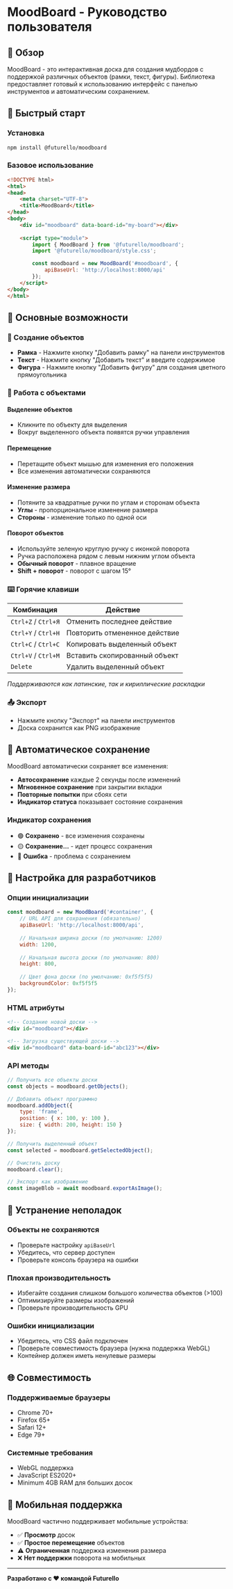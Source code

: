 # MoodBoard - Руководство пользователя

## 🎨 Обзор

MoodBoard - это интерактивная доска для создания мудбордов с поддержкой различных объектов (рамки, текст, фигуры). Библиотека предоставляет готовый к использованию интерфейс с панелью инструментов и автоматическим сохранением.

## 🚀 Быстрый старт

### Установка

```bash
npm install @futurello/moodboard
```

### Базовое использование

```html
<!DOCTYPE html>
<html>
<head>
    <meta charset="UTF-8">
    <title>MoodBoard</title>
</head>
<body>
    <div id="moodboard" data-board-id="my-board"></div>
    
    <script type="module">
        import { MoodBoard } from '@futurello/moodboard';
        import '@futurello/moodboard/style.css';

        const moodboard = new MoodBoard('#moodboard', {
            apiBaseUrl: 'http://localhost:8000/api'
        });
    </script>
</body>
</html>
```

## 🎯 Основные возможности

### 📝 Создание объектов

- **Рамка** - Нажмите кнопку "Добавить рамку" на панели инструментов
- **Текст** - Нажмите кнопку "Добавить текст" и введите содержимое
- **Фигура** - Нажмите кнопку "Добавить фигуру" для создания цветного прямоугольника

### 🎨 Работа с объектами

#### Выделение объектов
- Кликните по объекту для выделения
- Вокруг выделенного объекта появятся ручки управления

#### Перемещение
- Перетащите объект мышью для изменения его положения
- Все изменения автоматически сохраняются

#### Изменение размера
- Потяните за квадратные ручки по углам и сторонам объекта
- **Углы** - пропорциональное изменение размера
- **Стороны** - изменение только по одной оси

#### Поворот объектов
- Используйте зеленую круглую ручку с иконкой поворота
- Ручка расположена рядом с левым нижним углом объекта
- **Обычный поворот** - плавное вращение
- **Shift + поворот** - поворот с шагом 15°

### ⌨️ Горячие клавиши

| Комбинация | Действие |
|------------|----------|
| `Ctrl+Z` / `Ctrl+Я` | Отменить последнее действие |
| `Ctrl+Y` / `Ctrl+Н` | Повторить отмененное действие |
| `Ctrl+C` / `Ctrl+С` | Копировать выделенный объект |
| `Ctrl+V` / `Ctrl+М` | Вставить скопированный объект |
| `Delete` | Удалить выделенный объект |

*Поддерживаются как латинские, так и кириллические раскладки*

### 📤 Экспорт

- Нажмите кнопку "Экспорт" на панели инструментов
- Доска сохранится как PNG изображение

## 💾 Автоматическое сохранение

MoodBoard автоматически сохраняет все изменения:

- **Автосохранение** каждые 2 секунды после изменений
- **Мгновенное сохранение** при закрытии вкладки
- **Повторные попытки** при сбоях сети
- **Индикатор статуса** показывает состояние сохранения

### Индикатор сохранения

- 🟢 **Сохранено** - все изменения сохранены
- 🟡 **Сохранение...** - идет процесс сохранения
- 🔴 **Ошибка** - проблема с сохранением

## 🔧 Настройка для разработчиков

### Опции инициализации

```javascript
const moodboard = new MoodBoard('#container', {
    // URL API для сохранения (обязательно)
    apiBaseUrl: 'http://localhost:8000/api',
    
    // Начальная ширина доски (по умолчанию: 1200)
    width: 1200,
    
    // Начальная высота доски (по умолчанию: 800)  
    height: 800,
    
    // Цвет фона доски (по умолчанию: 0xf5f5f5)
    backgroundColor: 0xf5f5f5
});
```

### HTML атрибуты

```html
<!-- Создание новой доски -->
<div id="moodboard"></div>

<!-- Загрузка существующей доски -->
<div id="moodboard" data-board-id="abc123"></div>
```

### API методы

```javascript
// Получить все объекты доски
const objects = moodboard.getObjects();

// Добавить объект программно
moodboard.addObject({
    type: 'frame',
    position: { x: 100, y: 100 },
    size: { width: 200, height: 150 }
});

// Получить выделенный объект
const selected = moodboard.getSelectedObject();

// Очистить доску
moodboard.clear();

// Экспорт как изображение
const imageBlob = await moodboard.exportAsImage();
```

## 🐛 Устранение неполадок

### Объекты не сохраняются
- Проверьте настройку `apiBaseUrl`
- Убедитесь, что сервер доступен
- Проверьте консоль браузера на ошибки

### Плохая производительность
- Избегайте создания слишком большого количества объектов (>100)
- Оптимизируйте размеры изображений
- Проверьте производительность GPU

### Ошибки инициализации
- Убедитесь, что CSS файл подключен
- Проверьте совместимость браузера (нужна поддержка WebGL)
- Контейнер должен иметь ненулевые размеры

## 🌐 Совместимость

### Поддерживаемые браузеры
- Chrome 70+
- Firefox 65+
- Safari 12+
- Edge 79+

### Системные требования
- WebGL поддержка
- JavaScript ES2020+
- Minimum 4GB RAM для больших досок

## 📱 Мобильная поддержка

MoodBoard частично поддерживает мобильные устройства:

- ✅ **Просмотр** досок
- ✅ **Простое перемещение** объектов
- ⚠️ **Ограниченная** поддержка изменения размера
- ❌ **Нет поддержки** поворота на мобильных

---

**Разработано с ❤️ командой Futurello**
